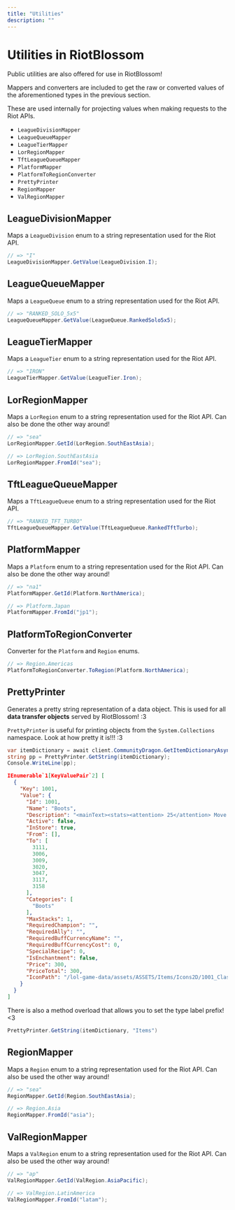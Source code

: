 ```yaml
---
title: "Utilities"
description: ""
---
```


# Utilities in RiotBlossom

Public utilities are also offered for use in RiotBlossom!

Mappers and converters are included to get the raw or converted values of the aforementioned types in the previous section. 

These are used internally for projecting values when making requests to the Riot APIs.
- `LeagueDivisionMapper`
- `LeagueQueueMapper`
- `LeagueTierMapper`
- `LorRegionMapper`
- `TftLeagueQueueMapper`
- `PlatformMapper`
- `PlatformToRegionConverter`
- `PrettyPrinter`
- `RegionMapper`
- `ValRegionMapper`

## LeagueDivisionMapper

Maps a `LeagueDivision` enum to a string representation used for the Riot API.

```csharp
// => "I"
LeagueDivisionMapper.GetValue(LeagueDivision.I);
```

## LeagueQueueMapper

Maps a `LeagueQueue` enum to a string representation used for the Riot API.

```csharp
// => "RANKED_SOLO_5x5"
LeagueQueueMapper.GetValue(LeagueQueue.RankedSolo5x5);
```

## LeagueTierMapper

Maps a `LeagueTier` enum to a string representation used for the Riot API.

```csharp
// => "IRON"
LeagueTierMapper.GetValue(LeagueTier.Iron);
```

## LorRegionMapper

Maps a `LorRegion` enum to a string representation used for the Riot API. Can also 
be done the other way around!

```csharp
// => "sea"
LorRegionMapper.GetId(LorRegion.SouthEastAsia);
```

```csharp
// => LorRegion.SouthEastAsia
LorRegionMapper.FromId("sea");
```
## TftLeagueQueueMapper

Maps a `TftLeagueQueue` enum to a string representation used for the Riot API.

```csharp
// => "RANKED_TFT_TURBO"
TftLeagueQueueMapper.GetValue(TftLeagueQueue.RankedTftTurbo);
```

## PlatformMapper

Maps a `Platform` enum to a string representation used for the Riot API. Can also 
be done the other way around!

```csharp
// => "na1"
PlatformMapper.GetId(Platform.NorthAmerica);
```

```csharp
// => Platform.Japan
PlatformMapper.FromId("jp1");
```

## PlatformToRegionConverter

Converter for the `Platform` and `Region` enums.

```csharp
// => Region.Americas
PlatformToRegionConverter.ToRegion(Platform.NorthAmerica);
```

## PrettyPrinter

Generates a pretty string representation of a data object. This is used for all 
**data transfer objects** served by RiotBlossom! :3

`PrettyPrinter` is useful for printing objects from the `System.Collections` namespace. 
Look at how pretty it is!!! :3

```csharp
var itemDictionary = await client.CommunityDragon.GetItemDictionaryAsync();
string pp = PrettyPrinter.GetString(itemDictionary);
Console.WriteLine(pp);
```

```json
IEnumerable`1[KeyValuePair`2] [
  {
    "Key": 1001,
    "Value": {
      "Id": 1001,
      "Name": "Boots",
      "Description": "<mainText><stats><attention> 25</attention> Move Speed</stats></mainText><br>",
      "Active": false,
      "InStore": true,
      "From": [],
      "To": [
        3111,
        3006,
        3009,
        3020,
        3047,
        3117,
        3158
      ],
      "Categories": [
        "Boots"
      ],
      "MaxStacks": 1,
      "RequiredChampion": "",
      "RequiredAlly": "",
      "RequiredBuffCurrencyName": "",
      "RequiredBuffCurrencyCost": 0,
      "SpecialRecipe": 0,
      "IsEnchantment": false,
      "Price": 300,
      "PriceTotal": 300,
      "IconPath": "/lol-game-data/assets/ASSETS/Items/Icons2D/1001_Class_T1_BootsofSpeed.png"
    }
  }
]
```

There is also a method overload that allows you to set the type label prefix! <3

```csharp
PrettyPrinter.GetString(itemDictionary, "Items")
```

## RegionMapper

Maps a `Region` enum to a string representation used for the Riot API. Can also be 
used the other way around!

```csharp
// => "sea"
RegionMapper.GetId(Region.SouthEastAsia);
```

```csharp
// => Region.Asia
RegionMapper.FromId("asia");
```

## ValRegionMapper

Maps a `ValRegion` enum to a string representation used for the Riot API. Can also be 
used the other way around!

```csharp
// => "ap"
ValRegionMapper.GetId(ValRegion.AsiaPacific);
```

```csharp
// => ValRegion.LatinAmerica
ValRegionMapper.FromId("latam");
```